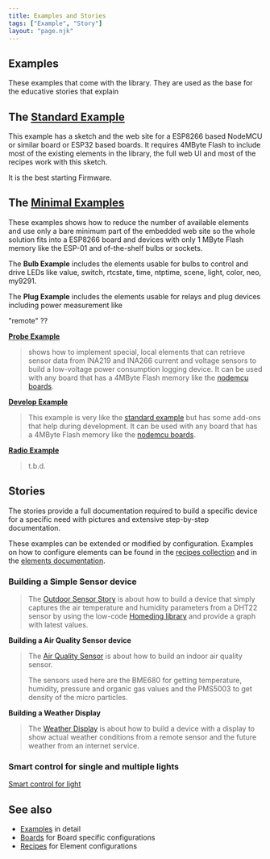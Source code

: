 ```yaml
---
title: Examples and Stories
tags: ["Example", "Story"]
layout: "page.njk"
---
```


## Examples

These examples that come with the library. They are used as the base for the educative stories that explain 


## The **[Standard Example](/examples/standard.md)**

This example has a sketch and the web site for a ESP8266 based NodeMCU or similar board or ESP32
based boards. It requires 4MByte Flash to include most of the existing elements in the library,
the full web UI and most of the recipes work with this sketch.

It is the best starting Firmware.


## The **[Minimal Examples](/examples/minimal.md)**

These examples shows how to reduce the number of available elements and use only a bare minimum
part of the embedded web site so the whole solution fits into a ESP8266 board and devices with
only 1 MByte Flash memory like the ESP-01 and of-the-shelf bulbs or sockets.

The **Bulb Example** includes the elements usable for bulbs to control and drive LEDs like
value, switch, rtcstate, time, ntptime, scene, light, color, neo, my9291.

The **Plug Example** includes the elements usable for relays and plug devices including power
measurement like

"remote" ??

**[Probe Example](/examples/probe.md)**

> shows how to implement special, local elements that can retrieve sensor data from INA219 and INA266 current and voltage sensors to build a low-voltage power consumption logging device.
> It can be used with any board that has a 4MByte Flash memory like the [nodemcu boards](/boards/nodemcu.md).


**[Develop Example](/examples/devding.md)**

> This example is very like the [standard example](/examples/standard.md) but has some add-ons that help during development.
> It can be used with any board that has a 4MByte Flash memory like the [nodemcu boards](/boards/nodemcu.md).


**[Radio Example](/examples/radio.md)**

> t.b.d.


<!-- * **[RFBridge](/examples/_RFGateway.md)** -->


## Stories

The stories provide a full documentation required to build a specific device for a specific need
with pictures and extensive step-by-step documentation.

These examples can be extended or modified by configuration. Examples on how to configure elements
can be found  in the [recipes collection](/recipes/index.md) and in the [elements documentation](/elements/index.md).


### Building a Simple Sensor device

> The [Outdoor Sensor Story](/stories/story-outdoorsensor.md) is about
> how to build a device that simply captures the air temperature and humidity parameters
> from a DHT22 sensor by using the low-code [Homeding library] and provide a graph with latest values.


**Building a Air Quality Sensor device**

> The [Air Quality Sensor](/stories/story-airquality.md) is about
> how to build an indoor air quality sensor.
>
> The sensors used here are the BME680 for getting temperature, humidity, pressure 
> and organic gas values and the PMS5003 to get density of the micro particles.


**Building a Weather Display**

> The [Weather Display](/stories/story-weatherdisplay.md) is about
> how to build a device with a display to show actual weather conditions from a remote sensor
> and the future weather from an internet service.


### Smart control for single and multiple lights

[Smart control for light](/stories/light-scenes/index.md)


## See also

* [Examples](/examples/index.md) in detail
* [Boards](/boards/index.md) for Board specific configurations
* [Recipes](/recipes/index.md) for Element configurations

[Homeding library]: https://github.com/HomeDing